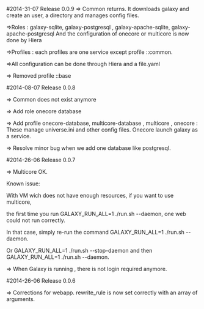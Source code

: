 #2014-31-07 Release 0.0.9
=> Common returns. It downloads galaxy and create an user, a directory and manages config files.

=>Roles : galaxy-sqlite, galaxy-postgresql , galaxy-apache-sqlite, galaxy-apache-postgresql
 And the configuration of onecore or multicore is now done by Hiera

=>Profiles : each profiles are one service except profile ::common.

=>All configuration can be done through Hiera and a file.yaml

=> Removed profile ::base


#2014-08-07 Release 0.0.8

=> Common does not exist anymore

=> Add role onecore database

=> Add profile onecore-database, multicore-database , multicore , onecore  : These manage universe.ini and other config files. Onecore launch galaxy as a service.

=> Resolve minor bug when we add one database like postgresql.


#2014-26-06 Release 0.0.7

=> Multicore OK.

Known issue:

With VM wich does not have enough resources, if you want to use multicore,

the first time you run GALAXY_RUN_ALL=1 ./run.sh --daemon, one web could not run correctly.

In that case, simply re-run the command GALAXY_RUN_ALL=1 ./run.sh --daemon.

Or GALAXY_RUN_ALL=1 ./run.sh --stop-daemon and then GALAXY_RUN_ALL=1 ./run.sh --daemon.


=> When Galaxy is running , there is not login required anymore.

#2014-26-06 Release 0.0.6

=> Corrections for webapp. rewrite_rule is now set correctly with an array of arguments.
